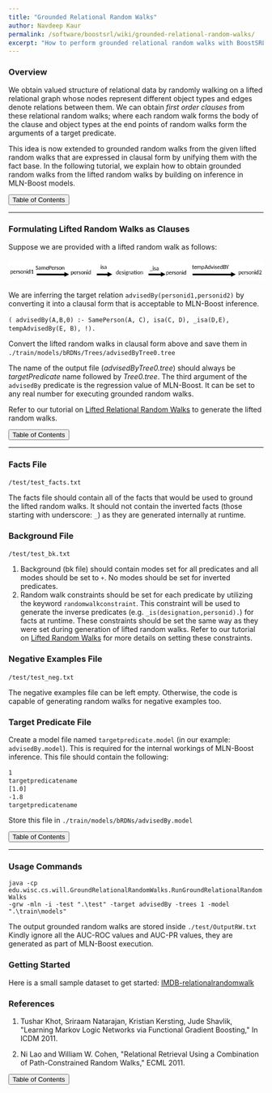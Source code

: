 ```yaml
---
title: "Grounded Relational Random Walks"
author: Navdeep Kaur
permalink: /software/boostsrl/wiki/grounded-relational-random-walks/
excerpt: "How to perform grounded relational random walks with BoostSRL."
---
```


### Overview

We obtain valued structure of relational data by randomly walking on a lifted relational graph whose nodes represent different object types and edges denote relations between them. We can obtain _first order clauses_ from these relational random walks; where each random walk forms the body of the clause and object types at the end points of random walks form the arguments of a target predicate.

This idea is now extended to grounded random walks from the given lifted random walks that are expressed in clausal form by unifying them with the fact base. In the following tutorial, we explain how to obtain grounded random walks from the lifted random walks by building on inference in MLN-Boost models.

<button class="btn btn--primary btn--large" onclick="topOfPage()">Table of Contents</button>

---

### Formulating Lifted Random Walks as Clauses

Suppose we are provided with a lifted random walk as follows:

<img src="https://raw.githubusercontent.com/boost-starai/BoostSRL-Misc/master/Images/liftedrandomwalkExample.png" style="display: block; margin: auto; padding-bottom: 0.4em; padding-top: 0.4em;"/>

We are inferring the target relation `advisedBy(personid1,personid2)` by converting it into a clausal form that is acceptable to MLN-Boost inference.

`( advisedBy(A,B,0) :- SamePerson(A, C), isa(C, D), _isa(D,E), tempAdvisedBy(E, B), !).`

Convert the lifted random walks in clausal form above and save them in `./train/models/bRDNs/Trees/advisedByTree0.tree`

The name of the output file (*advisedByTree0.tree*) should always be *targetPredicate* name followed by *Tree0.tree*. The third argument of the `advisedBy` predicate is the regression value of MLN-Boost. It can be set to any real number for executing grounded random walks.

Refer to our tutorial on [Lifted Relational Random Walks](../lifted-relational-random-walks/) to generate the lifted random walks.

<button class="btn btn--primary btn--large" onclick="topOfPage()">Table of Contents</button>

---

### Facts File

`/test/test_facts.txt`

The facts file should contain all of the facts that would be used to ground the lifted random walks. It should not contain the inverted facts (those starting with underscore: `_`) as they are generated internally at runtime.

### Background File

`/test/test_bk.txt`

1. Background (bk file) should contain modes set for all predicates and all modes should be set to `+`. No modes should be set for inverted predicates.
2. Random walk constraints should be set for each predicate by utilizing the keyword `randomwalkconstraint`. This constraint will be used to generate the inverse predicates (e.g. `_is(designation,personid).`) for facts at runtime. These constraints should be set the same way as they were set during generation of lifted random walks. Refer to our tutorial on [Lifted Random Walks](../lifted-relational-random-walks/) for more details on setting these constraints.

### Negative Examples File

`/test/test_neg.txt`

The negative examples file can be left empty. Otherwise, the code is capable of generating random walks for negative examples too.

### Target Predicate File

Create a model file named `targetpredicate.model` (in our example: `advisedBy.model`). This is required for the internal workings of MLN-Boost inference. This file should contain the following:

```
1
targetpredicatename
[1.0]
-1.8
targetpredicatename
```

Store this file in `./train/models/bRDNs/advisedBy.model`

<button class="btn btn--primary btn--large" onclick="topOfPage()">Table of Contents</button>

---

### Usage Commands

<code style="display: inline-block; word-break: break-all;">java -cp edu.wisc.cs.will.GroundRelationalRandomWalks.RunGroundRelationalRandomWalks -grw -mln -i -test ".\test" -target advisedBy -trees 1 -model ".\train\models"</code>

The output grounded random walks are stored inside `./test/OutputRW.txt` Kindly ignore all the AUC-ROC values and AUC-PR values, they are generated as part of MLN-Boost execution.


### Getting Started

Here is a small sample dataset to get started: [IMDB-relationalrandomwalk](https://github.com/boost-starai/BoostSRL-Misc/blob/master/Datasets/imdb-relationalrandomwalk.7z)


### References

1. Tushar Khot, Sriraam Natarajan, Kristian Kersting, Jude Shavlik, "Learning Markov Logic Networks via Functional Gradient Boosting," In ICDM 2011.

2. Ni Lao and William W. Cohen, "Relational Retrieval Using a Combination of Path-Constrained Random Walks," ECML 2011.

<button class="btn btn--primary btn--large" onclick="topOfPage()">Table of Contents</button>

<script>
function topOfPage() {
    $('html, body').animate({ scrollTop: 0 }, 'fast');
}
</script>
